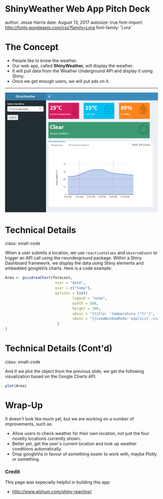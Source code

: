 ShinyWeather Web App Pitch Deck
========================================================
author: Jesse Harris
date: August 13, 2017
autosize: true
font-import: http://fonts.googleapis.com/css?family=Lora
font-family: 'Lora'

The Concept
========================================================

<style>
.slideContent p, .slideContent ul {
        font-size:80%;
}

.small-code pre code {
  font-size: 1.1em;
}
</style>

- People like to know the weather.
- Our web app, called **ShinyWeather,** will display the weather.
- It will pull data from the Weather Underground API and display it using Shiny.
- Once we get enough users, we will put ads on it.

***

![Alpha version of ShinyWeather](ShinyWeather_Screenshot.png)

Technical Details
========================================================
class: small-code

When a user submits a location, we use `reactiveValues` and `observeEvent` to
trigger an API call using the rwunderground package. Within a Shiny Dashboard
framework, we display the data using Shiny elements and embedded googleVis
charts. Here is a code example:






```r
Area <- gvisAreaChart(forecast,
                       xvar = "date",
                       yvar = c("temp"),
                       options = list(
                               legend = "none",
                               width = 500,
                               height = 380,
                               vAxis = "{title: 'temperature (°C)'}",
                               vAxes = "[{viewWindowMode:'explicit',viewWindow:{min:0, max:45}}]"
                        )
)
```

Technical Details (Cont'd)
========================================================
class: small-code

And if we plot the object from the previous slide, we get the following visualization based on the Google Charts API.




```r
plot(Area)
```

<!-- AreaChart generated in R 3.4.1 by googleVis 0.6.2 package -->
<!-- Tue Aug 22 20:11:14 2017 -->


<!-- jsHeader -->
<script type="text/javascript">
 
// jsData 
function gvisDataAreaChartID10c016867e07 () {
var data = new google.visualization.DataTable();
var datajson =
[
 [
"2017-08-13 01:00:00",
16
],
[
"2017-08-13 02:00:00",
16
],
[
"2017-08-13 03:00:00",
16
],
[
"2017-08-13 04:00:00",
17
],
[
"2017-08-13 05:00:00",
15
],
[
"2017-08-13 06:00:00",
14
],
[
"2017-08-13 07:00:00",
13
],
[
"2017-08-13 08:00:00",
13
],
[
"2017-08-13 09:00:00",
13
],
[
"2017-08-13 10:00:00",
13
],
[
"2017-08-13 11:00:00",
13
],
[
"2017-08-13 12:00:00",
12
],
[
"2017-08-13 13:00:00",
12
],
[
"2017-08-13 14:00:00",
13
],
[
"2017-08-13 15:00:00",
14
],
[
"2017-08-13 16:00:00",
14
],
[
"2017-08-13 17:00:00",
16
],
[
"2017-08-13 18:00:00",
16
],
[
"2017-08-13 19:00:00",
17
],
[
"2017-08-13 20:00:00",
17
],
[
"2017-08-13 21:00:00",
18
],
[
"2017-08-13 22:00:00",
18
],
[
"2017-08-13 23:00:00",
18
],
[
"2017-08-14 00:00:00",
18
],
[
"2017-08-14 01:00:00",
17
],
[
"2017-08-14 02:00:00",
16
],
[
"2017-08-14 03:00:00",
16
],
[
"2017-08-14 04:00:00",
16
],
[
"2017-08-14 05:00:00",
14
],
[
"2017-08-14 06:00:00",
14
],
[
"2017-08-14 07:00:00",
14
],
[
"2017-08-14 08:00:00",
14
],
[
"2017-08-14 09:00:00",
14
],
[
"2017-08-14 10:00:00",
13
],
[
"2017-08-14 11:00:00",
14
],
[
"2017-08-14 12:00:00",
13
] 
];
data.addColumn('string','date');
data.addColumn('number','temp');
data.addRows(datajson);
return(data);
}
 
// jsDrawChart
function drawChartAreaChartID10c016867e07() {
var data = gvisDataAreaChartID10c016867e07();
var options = {};
options["allowHtml"] = true;
options["legend"] = "none";
options["width"] = 500;
options["height"] = 380;
options["vAxis"] = {title: 'temperature (°C)'};
options["vAxes"] = [{viewWindowMode:'explicit',viewWindow:{min:0, max:45}}];

    var chart = new google.visualization.AreaChart(
    document.getElementById('AreaChartID10c016867e07')
    );
    chart.draw(data,options);
    

}
  
 
// jsDisplayChart
(function() {
var pkgs = window.__gvisPackages = window.__gvisPackages || [];
var callbacks = window.__gvisCallbacks = window.__gvisCallbacks || [];
var chartid = "corechart";
  
// Manually see if chartid is in pkgs (not all browsers support Array.indexOf)
var i, newPackage = true;
for (i = 0; newPackage && i < pkgs.length; i++) {
if (pkgs[i] === chartid)
newPackage = false;
}
if (newPackage)
  pkgs.push(chartid);
  
// Add the drawChart function to the global list of callbacks
callbacks.push(drawChartAreaChartID10c016867e07);
})();
function displayChartAreaChartID10c016867e07() {
  var pkgs = window.__gvisPackages = window.__gvisPackages || [];
  var callbacks = window.__gvisCallbacks = window.__gvisCallbacks || [];
  window.clearTimeout(window.__gvisLoad);
  // The timeout is set to 100 because otherwise the container div we are
  // targeting might not be part of the document yet
  window.__gvisLoad = setTimeout(function() {
  var pkgCount = pkgs.length;
  google.load("visualization", "1", { packages:pkgs, callback: function() {
  if (pkgCount != pkgs.length) {
  // Race condition where another setTimeout call snuck in after us; if
  // that call added a package, we must not shift its callback
  return;
}
while (callbacks.length > 0)
callbacks.shift()();
} });
}, 100);
}
 
// jsFooter
</script>
 
<!-- jsChart -->  
<script type="text/javascript" src="https://www.google.com/jsapi?callback=displayChartAreaChartID10c016867e07"></script>
 
<!-- divChart -->
  
<div id="AreaChartID10c016867e07" 
  style="width: 500; height: 380;">
</div>

Wrap-Up
========================================================

It doesn't look like much yet, but we are working on a number of improvements, such as:

- Allow users to check weather for their own location, not just the four novelty locations currently shown.
- Better yet, get the user's current location and look up weather conditions automatically.
- Drop googleVis in favour of something easier to work with, maybe Plotly or something.

### Credit

This page was especially helpful in building this app:
 
- http://www.alshum.com/shiny-reactive/

